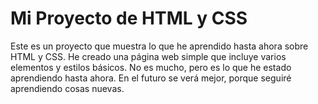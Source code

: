 # Mi Proyecto de HTML y CSS

Este es un proyecto que muestra lo que he aprendido hasta ahora sobre HTML y CSS. He creado una página web simple que incluye varios elementos y estilos básicos. 
No es mucho, pero es lo que he estado aprendiendo hasta ahora. En el futuro se verá mejor, porque seguiré aprendiendo cosas nuevas.
